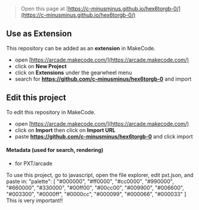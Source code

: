  


> Open this page at [https://c-minusminus.github.io/hex6torgb-0/](https://c-minusminus.github.io/hex6torgb-0/)

## Use as Extension

This repository can be added as an **extension** in MakeCode.

* open [https://arcade.makecode.com/](https://arcade.makecode.com/)
* click on **New Project**
* click on **Extensions** under the gearwheel menu
* search for **https://github.com/c-minusminus/hex6torgb-0** and import

## Edit this project

To edit this repository in MakeCode.

* open [https://arcade.makecode.com/](https://arcade.makecode.com/)
* click on **Import** then click on **Import URL**
* paste **https://github.com/c-minusminus/hex6torgb-0** and click import

#### Metadata (used for search, rendering)

* for PXT/arcade
<script src="https://makecode.com/gh-pages-embed.js"></script><script>makeCodeRender("{{ site.makecode.home_url }}", "{{ site.github.owner_name }}/{{ site.github.repository_name }}");</script>



To use this project, go to javascript, open the file explorer, edit pxt.json, and paste in:
"palette": [
        "#000000",
        "#ff0000",
        "#cc0000",
        "#990000",
        "#660000",
        "#330000",
        "#00ff00",
        "#00cc00",
        "#009900",
        "#006600",
        "#003300",
        "#0000ff",
        "#0000cc",
        "#000099",
        "#000066",
        "#000033"
    ]
    This is very important!!
